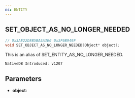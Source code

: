```yaml
---
ns: ENTITY
---
```

## SET_OBJECT_AS_NO_LONGER_NEEDED

```c
// 0x3AE22DEB5BA5A3E6 0x3F6B949F
void SET_OBJECT_AS_NO_LONGER_NEEDED(Object* object);
```

This is an alias of SET_ENTITY_AS_NO_LONGER_NEEDED.

```
NativeDB Introduced: v1207
```

## Parameters
* **object**:
